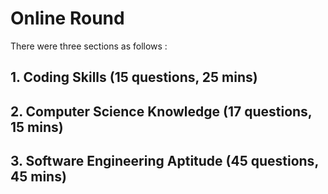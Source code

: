 # Online Round
There were three sections as follows :

## 1. Coding Skills (15 questions, 25 mins)
## 2. Computer Science Knowledge (17 questions, 15 mins)
## 3. Software Engineering Aptitude (45 questions, 45 mins)
